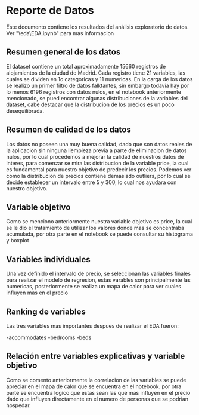 # Reporte de Datos

Este documento contiene los resultados del análisis exploratorio de datos. Ver "\eda\EDA.ipynb" para mas informacion

## Resumen general de los datos

El dataset contiene un total aproximadamente 15660 registros de alojamientos de la ciudad de Madrid. Cada registro tiene 21 variables, las cuales se dividen en 1o categoricas y 11 numericas. En la carga de los datos se realizo un primer filtro de datos falktantes, sin embargo todavia hay por lo menos 6196 registros con datos nulos, en el notebook anteriormente mencionado, se pued encontrar algunas distribuciones de la variables del dataset, cabe destacar que la distribucion de los precios es un poco desequilibrada.


## Resumen de calidad de los datos
Los datos no poseen una muy buena calidad, dado que son datos reales de la aplicacion sin ninguna liempieza previa a parte de eliminacion de datos nulos, por lo cual procedemos a mejorar la calidad de nuestros datos de interes, para comenzar se mira las distribucion de la variable price, la cual es fundamental para nuestro objetivo de predecir los precios. Podemos ver como la distribucion de precios contiene demasiado outliers, por lo cual se decide establecer un intervalo entre 5 y 300, lo cual nos ayudara con nuestro objetivo.

## Variable objetivo

Como se menciono anteriormente nuestra variable objetivo es price, la cual se le dio el tratamiento de utilizar los valores donde mas se concentraba acumulada, por otra parte en el notebook se puede consultar su histograma y boxplot

## Variables individuales

Una vez definido el intervalo de precio, se seleccionan las variables finales para realizar el modelo de regresion, estas varables son principalmente las numericas, posteriormente se realiza un mapa de calor para ver cuales influyen mas en el precio


## Ranking de variables

Las tres variables mas importantes despues de realizar el EDA fueron:

-accommodates
-bedrooms
-beds

## Relación entre variables explicativas y variable objetivo

Como se comento anteriormente la correlacion de las variables se puede apreciar en el mapa de calor que se encuentra en el notebook. por otra parte se encuentra logico que estas sean las que mas influyen en el precio dado que influyen directamente en el numero de personas que se podrian hospedar.

